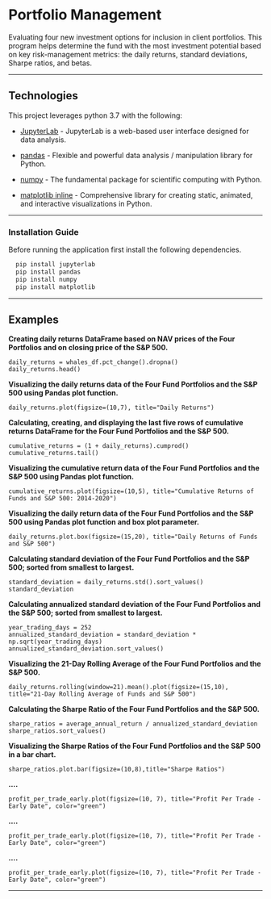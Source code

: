 # Portfolio Management

Evaluating four new investment options for inclusion in client portfolios. This program helps determine the fund with the most investment potential based on key risk-management metrics: the daily returns, standard deviations, Sharpe ratios, and betas.

---

## Technologies

This project leverages python 3.7 with the following:

* [JupyterLab](https://jupyterlab.readthedocs.io/en/stable/) - JupyterLab is a web-based user interface designed for data analysis.

* [pandas](https://github.com/pandas-dev/pandas) - Flexible and powerful data analysis / manipulation library for Python.

* [numpy](https://github.com/numpy/numpy) - The fundamental package for scientific computing with Python.

* [matplotlib inline](https://github.com/matplotlib/matplotlib) - Comprehensive library for creating static, animated, and interactive visualizations in Python.

---

### Installation Guide

Before running the application first install the following dependencies.

```python
  pip install jupyterlab
  pip install pandas
  pip install numpy
  pip install matplotlib
```

---

## Examples

**Creating daily returns DataFrame based on NAV prices of the Four Portfolios and on closing price of the S&P 500.**
```
daily_returns = whales_df.pct_change().dropna()
daily_returns.head()

```
**Visualizing the daily returns data of the Four Fund Portfolios and the S&P 500 using Pandas plot function.**
```
daily_returns.plot(figsize=(10,7), title="Daily Returns")

```

**Calculating, creating, and displaying the last five rows of cumulative returns DataFrame for the Four Fund Portfolios and the S&P 500.**
```
cumulative_returns = (1 + daily_returns).cumprod()
cumulative_returns.tail()
```

**Visualizing the cumulative return data of the Four Fund Portfolios and the S&P 500 using Pandas plot function.**
```
cumulative_returns.plot(figsize=(10,5), title="Cumulative Returns of Funds and S&P 500: 2014-2020")

```

**Visualizing the daily return data of the Four Fund Portfolios and the S&P 500 using Pandas plot function and box plot parameter.**
```
daily_returns.plot.box(figsize=(15,20), title="Daily Returns of Funds and S&P 500")

```

**Calculating standard deviation of the Four Fund Portfolios and the S&P 500; sorted from smallest to largest.**
```
standard_deviation = daily_returns.std().sort_values()
standard_deviation
```

**Calculating annualized standard deviation of the Four Fund Portfolios and the S&P 500; sorted from smallest to largest.**
```
year_trading_days = 252
annualized_standard_deviation = standard_deviation * np.sqrt(year_trading_days)
annualized_standard_deviation.sort_values()

```

**Visualizing the 21-Day Rolling Average of the Four Fund Portfolios and the S&P 500.**
```
daily_returns.rolling(window=21).mean().plot(figsize=(15,10), title="21-Day Rolling Average of Funds and S&P 500")

```

**Calculating the Sharpe Ratio of the Four Fund Portfolios and the S&P 500.**
```
sharpe_ratios = average_annual_return / annualized_standard_deviation
sharpe_ratios.sort_values()

```

**Visualizing the Sharpe Ratios of the Four Fund Portfolios and the S&P 500 in a bar chart.**
```
sharpe_ratios.plot.bar(figsize=(10,8),title="Sharpe Ratios")

```

**....**
```
profit_per_trade_early.plot(figsize=(10, 7), title="Profit Per Trade - Early Date", color="green")

```

**....**
```
profit_per_trade_early.plot(figsize=(10, 7), title="Profit Per Trade - Early Date", color="green")

```

**....**
```
profit_per_trade_early.plot(figsize=(10, 7), title="Profit Per Trade - Early Date", color="green")

```
---